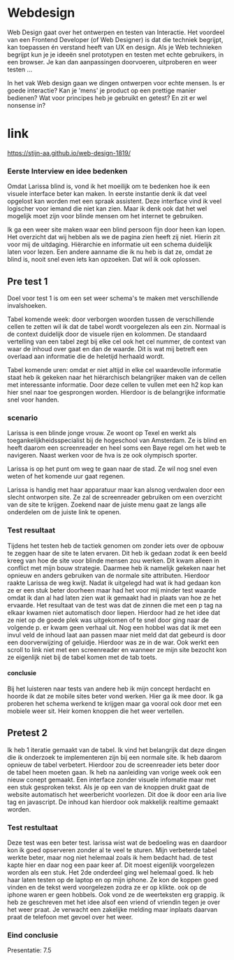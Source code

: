 # Webdesign
Web Design gaat over het ontwerpen en testen van Interactie. Het voordeel van een Frontend Developer (of Web Designer) is dat die techniek begrijpt, kan toepassen én verstand heeft van UX en design. Als je Web technieken begrijpt kun je je ideeën snel prototypen en testen met echte gebruikers, in een browser. Je kan dan aanpassingen doorvoeren, uitproberen en weer testen ...

In het vak Web design gaan we dingen ontwerpen voor echte mensen. Is er goede interactie? Kan je 'mens' je product op een prettige manier bedienen? Wat voor principes heb je gebruikt en getest? En zit er wel nonsense in?

# link
https://stijn-aa.github.io/web-design-1819/

### Eerste Interview en idee bedenken
Omdat Larissa blind is, vond ik het moeilijk om te bedenken hoe ik een visuele interface beter kan maken. In eerste instantie denk ik dat veel opgelost kan worden met een spraak assistent. Deze interface vind ik veel logischer voor iemand die niet kan zien. Maar ik denk ook dat het wel mogelijk moet zijn voor blinde mensen om het internet te gebruiken. 

Ik ga een weer site maken waar een blind persoon fijn door heen kan lopen. Het overzicht dat wij hebben als we de pagina zien heeft zij niet. Hierin zit voor mij de uitdaging. Hiërarchie en informatie uit een schema duidelijk laten voor lezen. Een andere aanname die ik nu heb is dat ze, omdat ze blind is, nooit snel even iets kan opzoeken. Dat wil ik ook oplossen.

## Pre test 1

Doel voor test 1 is om een set weer schema's te maken met verschillende invalshoeken. 

Tabel komende week: door verborgen woorden tussen de verschillende cellen te zetten wil ik dat de tabel wordt voorgelezen als een zin. Normaal is de context duidelijk door de visuele rijen en kolommen. De standaard vertelling van een tabel zegt bij elke cel ook het cel nummer, de context van waar de inhoud over gaat en dan de waarde. Dit is wat mij betreft een overlaad aan informatie die de heletijd herhaald wordt.

Tabel komende uren: omdat er niet altijd in elke cel waardevolle informatie staat heb ik gekeken naar het hiërarchisch belangrijker maken van de cellen met interessante informatie. Door deze cellen te vullen met een h2 kop kan hier snel naar toe gesprongen worden. Hierdoor is de belangrijke informatie snel voor handen.

### scenario
Larissa is een blinde jonge vrouw. Ze woont op Texel en werkt als toegankelijkheidsspecialist bij de hogeschool van Amsterdam. Ze is blind en heeft daarom een screenreader en heel soms een Baye regel om het web te navigeren. Naast werken voor de hva is ze ook olympisch sporter. 

Larissa is op het punt om weg te gaan naar de stad. Ze wil nog snel even weten of het komende uur gaat regenen.

Larissa is handig met haar apparatuur maar kan alsnog verdwalen door een slecht ontworpen site. Ze zal de screenreader gebruiken om een overzicht van de site te krijgen. Zoekend naar de juiste menu gaat ze langs alle onderdelen om de juiste link te openen.


### Test resultaat
Tijdens het testen heb de tactiek genomen om zonder iets over de opbouw te zeggen haar de site te laten ervaren. Dit heb ik gedaan zodat ik een beeld kreeg van hoe de site voor blinde mensen zou werken. Dit kwam alleen in conflict met mijn bouw strategie. Daarmee heb ik namelijk gekeken naar het opnieuw en anders gebruiken van de normale site attributen. Hierdoor raakte Larissa de weg kwijt. Nadat ik uitgelegd had wat ik had gedaan kon ze er een stuk beter doorheen maar had het voor mij minder test waarde omdat ik dan al had laten zien wat ik gemaakt had in plaats van hoe ze het ervaarde. Het resultaat van de test was dat de zinnen die met een p tag na elkaar kwamen niet automatisch door liepen. Hierdoor had ze het idee dat ze niet op de goede plek was uitgekomen of te snel door ging naar de volgende p. er kwam geen verhaal uit. Nog een hobbel was dat ik met een invul veld de inhoud laat aan passen maar niet meld dat dat gebeurd is door een doorverwijzing of geluidje. Hierdoor was ze in de war. Ook werkt een scroll to link niet met een screenreader en wanneer ze mijn site bezocht kon ze eigenlijk niet bij de tabel komen met de tab toets.

#### conclusie
Bij het luisteren naar tests van andere heb ik mijn concept herdacht en hoorde ik dat ze mobile sites beter vond werken. Hier ga ik mee door. Ik ga proberen het schema werkend te krijgen maar ga vooral ook door met een mobiele weer sit. Heir komen knoppen die het weer vertellen. 


## Pretest 2
Ik heb 1 iteratie gemaakt van de tabel. Ik vind het belangrijk dat deze dingen die ik onderzoek te implementeren zijn bij een normale site. Ik heb daarom opnieuw de tabel verbetert. Hierdoor zou de screenreader iets beter door de tabel heen moeten gaan. Ik heb na aanleiding van vorige week ook een nieuw conept gemaakt. Een interface zonder visuele infomatie maar met een stuk gesproken tekst. Als je op een van de knoppen drukt gaat de website automatisch het weerbericht voorlezen. Dit doe ik door een aria live tag en javascript. De inhoud kan hierdoor ook makkelijk realtime gemaakt worden. 

### Test restultaat
Deze test was een beter test. larissa wist wat de bedoeling was en daardoor kon ik goed opserveren zonder al te veel te sturen. Mijn verbeterde tabel werkte beter, maar nog niet helemaal zoals ik hem bedacht had. de test kapte hier en daar nog een paar keer af. Dit moest eigenlijk voorgelezen worden als een stuk. Het 2de onderdeel ging wel helemaal goed. Ik heb haar laten testen op de laptop en op mijn iphone. Ze kon de koppen goed vinden en de tekst werd voorgelezen zodra ze er op klikte. ook op de iphone waren er geen hobbels. Ook vond ze de weerteksten erg grappig. ik heb ze geschreven met het idee alsof een vriend of vriendin tegen je over het weer praat. Je verwacht een zakelijke melding maar inplaats daarvan praat de telefoon met gevoel over het weer.

### Eind conclusie

Presentatie: 7.5





